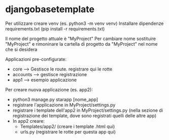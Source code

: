 ﻿# djangobasetemplate

Per utilizzare creare venv (es. python3 -m venv venv)
Installare dipendenze requirements.txt (pip install -r requirements.txt)

Il nome del progetto attuale è "MyProject"
Per cambiare nome sostituire "MyProject" e rimoninare la cartella di progetto da "MyProject" nel nome che si desidera

Applicazioni pre-configurate:
- core --> Gestisce le route. registrare qui le rotte
- accounts --> gestisce registrazione
- app1 --> esempio applicazione

Per creare nuova applicazione (es. app2):
- python3 manage.py starapp [nome_app]
- registrare l'applicazione in MyProject/settings.py
- registrare i template dell'app2 in MyProject/settings.py (nella sezione di registrazione dei template, dove sono registrati quelli delle altre app)
- In app2 creare:
  - Templates/app2/ (creare i template .html qui)
  - urls.py (registrare le rotte per questa app qui)
